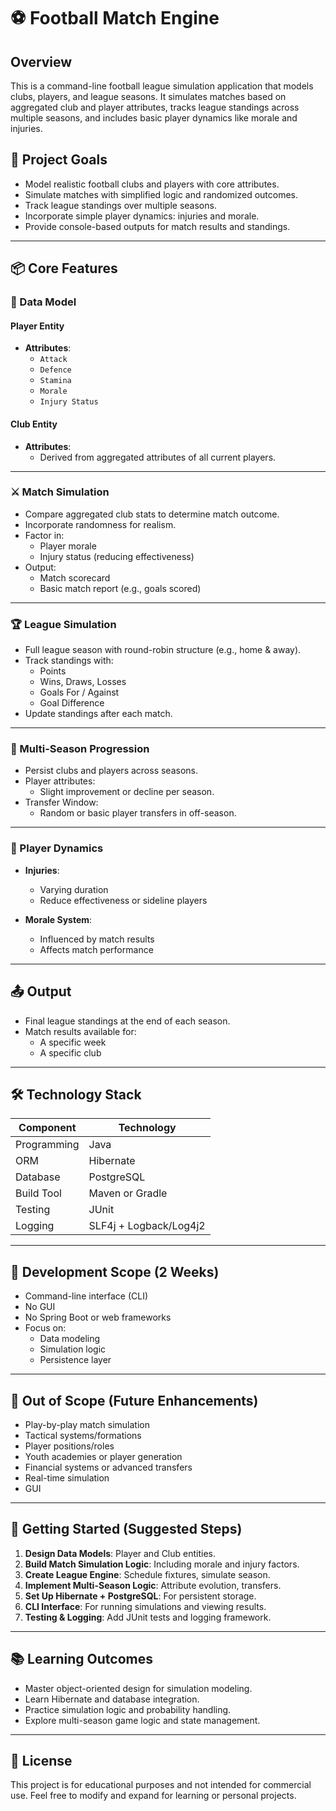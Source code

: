 # ⚽ Football Match Engine

## Overview

This is a command-line football league simulation application that models clubs, players, and league seasons. It simulates matches based on aggregated club and player attributes, tracks league standings across multiple seasons, and includes basic player dynamics like morale and injuries.

## 🎯 Project Goals

- Model realistic football clubs and players with core attributes.
- Simulate matches with simplified logic and randomized outcomes.
- Track league standings over multiple seasons.
- Incorporate simple player dynamics: injuries and morale.
- Provide console-based outputs for match results and standings.

---

## 📦 Core Features

### 🧩 Data Model

#### Player Entity
- **Attributes**:
  - `Attack`
  - `Defence`
  - `Stamina`
  - `Morale`
  - `Injury Status`

#### Club Entity
- **Attributes**:
  - Derived from aggregated attributes of all current players.

---

### ⚔️ Match Simulation

- Compare aggregated club stats to determine match outcome.
- Incorporate randomness for realism.
- Factor in:
  - Player morale
  - Injury status (reducing effectiveness)
- Output:
  - Match scorecard
  - Basic match report (e.g., goals scored)

---

### 🏆 League Simulation

- Full league season with round-robin structure (e.g., home & away).
- Track standings with:
  - Points
  - Wins, Draws, Losses
  - Goals For / Against
  - Goal Difference
- Update standings after each match.

---

### 🔄 Multi-Season Progression

- Persist clubs and players across seasons.
- Player attributes:
  - Slight improvement or decline per season.
- Transfer Window:
  - Random or basic player transfers in off-season.

---

### 🧠 Player Dynamics

- **Injuries**:
  - Varying duration
  - Reduce effectiveness or sideline players

- **Morale System**:
  - Influenced by match results
  - Affects match performance

---

## 📤 Output

- Final league standings at the end of each season.
- Match results available for:
  - A specific week
  - A specific club

---

## 🛠️ Technology Stack

| Component         | Technology           |
|------------------|----------------------|
| Programming      | Java                 |
| ORM              | Hibernate            |
| Database         | PostgreSQL           |
| Build Tool       | Maven or Gradle      |
| Testing          | JUnit                |
| Logging          | SLF4j + Logback/Log4j2 |

---

## 🔧 Development Scope (2 Weeks)

- Command-line interface (CLI)
- No GUI
- No Spring Boot or web frameworks
- Focus on:
  - Data modeling
  - Simulation logic
  - Persistence layer

---

## 🧩 Out of Scope (Future Enhancements)

- Play-by-play match simulation
- Tactical systems/formations
- Player positions/roles
- Youth academies or player generation
- Financial systems or advanced transfers
- Real-time simulation
- GUI

---

## 🚀 Getting Started (Suggested Steps)

1. **Design Data Models**: Player and Club entities.
2. **Build Match Simulation Logic**: Including morale and injury factors.
3. **Create League Engine**: Schedule fixtures, simulate season.
4. **Implement Multi-Season Logic**: Attribute evolution, transfers.
5. **Set Up Hibernate + PostgreSQL**: For persistent storage.
6. **CLI Interface**: For running simulations and viewing results.
7. **Testing & Logging**: Add JUnit tests and logging framework.

---

## 📚 Learning Outcomes

- Master object-oriented design for simulation modeling.
- Learn Hibernate and database integration.
- Practice simulation logic and probability handling.
- Explore multi-season game logic and state management.

---

## 📄 License

This project is for educational purposes and not intended for commercial use. Feel free to modify and expand for learning or personal projects.

